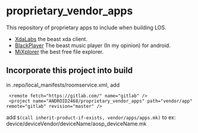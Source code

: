 # proprietary_vendor_apps

This repository of proprietary apps to include when building LOS.
 * [XdaLabs](https://forum.xda-developers.com/android/apps-games/labs-t3241866) the beast xda client. 
 * [BlackPlayer](https://play.google.com/store/apps/details?id=com.musicplayer.blackplayerfree&hl=en) The beast music player (In my opinion) for android.
 * [MiXplorer](https://forum.xda-developers.com/showthread.php?p=23109280#post23109280) the best free file explorer.

   
   
   
## Incorporate this project into build
in .repo/local_manifests/roomservice.xml, add
 ```
  <remote fetch="https://gitlab.com/" name="gitlab" />
  <project name="ANDROID2468/proprietary_vendor_apps" path="vendor/app" remote="gitlab" revision="master" />
 ```

add `$(call inherit-product-if-exists, vendor/apps/apps.mk)` to  ex: device/deviceVendor/deviceName/aosp_deviceName.mk
